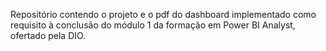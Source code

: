 Repositório contendo o projeto e o pdf do dashboard implementado como requisito à conclusão do módulo 1 da formação em Power BI Analyst, ofertado pela DIO.
